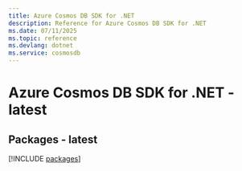 ```yaml
---
title: Azure Cosmos DB SDK for .NET
description: Reference for Azure Cosmos DB SDK for .NET
ms.date: 07/11/2025
ms.topic: reference
ms.devlang: dotnet
ms.service: cosmosdb
---
```

# Azure Cosmos DB SDK for .NET - latest
## Packages - latest
[!INCLUDE [packages](cosmos-db-index.md)]